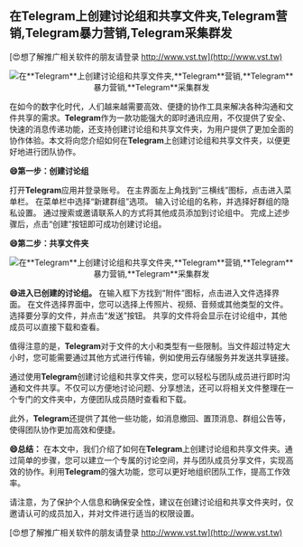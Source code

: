 ## **在**Telegram**上创建讨论组和共享文件夹,**Telegram**营销,**Telegram**暴力营销,**Telegram**采集群发**

[😍想了解推广相关软件的朋友请登录 http://www.vst.tw](http://www.vst.tw)

 <center><img src="https://vst.tw/MP4/tuiguang/png/1.png" alt="在**Telegram**上创建讨论组和共享文件夹,**Telegram**营销,**Telegram**暴力营销,**Telegram**采集群发"></center>

在如今的数字化时代，人们越来越需要高效、便捷的协作工具来解决各种沟通和文件共享的需求。**Telegram**作为一款功能强大的即时通讯应用，不仅提供了安全、快速的消息传递功能，还支持创建讨论组和共享文件夹，为用户提供了更加全面的协作体验。本文将向您介绍如何在**Telegram**上创建讨论组和共享文件夹，以便更好地进行团队协作。

**😄第一步：创建讨论组**

打开**Telegram**应用并登录账号。
在主界面左上角找到“三横线”图标，点击进入菜单栏。
在菜单栏中选择“新建群组”选项。
输入讨论组的名称，并选择好群组的隐私设置。
通过搜索或邀请联系人的方式将其他成员添加到讨论组中。
完成上述步骤后，点击“创建”按钮即可成功创建讨论组。

**😄第二步：共享文件夹**

 <center><img src="https://vst.tw/MP4/tuiguang/png/4.png" alt="在**Telegram**上创建讨论组和共享文件夹,**Telegram**营销,**Telegram**暴力营销,**Telegram**采集群发"></center>

**😄进入已创建的讨论组。**
在输入框下方找到“附件”图标，点击进入文件选择界面。
在文件选择界面中，您可以选择上传照片、视频、音频或其他类型的文件。
选择要分享的文件，并点击“发送”按钮。
共享的文件将会显示在讨论组中，其他成员可以直接下载和查看。

值得注意的是，**Telegram**对于文件的大小和类型有一些限制。当文件超过特定大小时，您可能需要通过其他方式进行传输，例如使用云存储服务并发送共享链接。

通过使用**Telegram**创建讨论组和共享文件夹，您可以轻松与团队成员进行即时沟通和文件共享。不仅可以方便地讨论问题、分享想法，还可以将相关文件整理在一个专门的文件夹中，方便团队成员随时查看和下载。

此外，**Telegram**还提供了其他一些功能，如消息撤回、置顶消息、群组公告等，使得团队协作更加高效和便捷。

**😄总结：**
在本文中，我们介绍了如何在**Telegram**上创建讨论组和共享文件夹。通过简单的步骤，您可以建立一个专属的讨论空间，并与团队成员分享文件，实现高效的协作。利用**Telegram**的强大功能，您可以更好地组织团队工作，提高工作效率。

请注意，为了保护个人信息和确保安全性，建议在创建讨论组和共享文件夹时，仅邀请认可的成员加入，并对文件进行适当的权限设置。

[😍想了解推广相关软件的朋友请登录 http://www.vst.tw](http://www.vst.tw)



